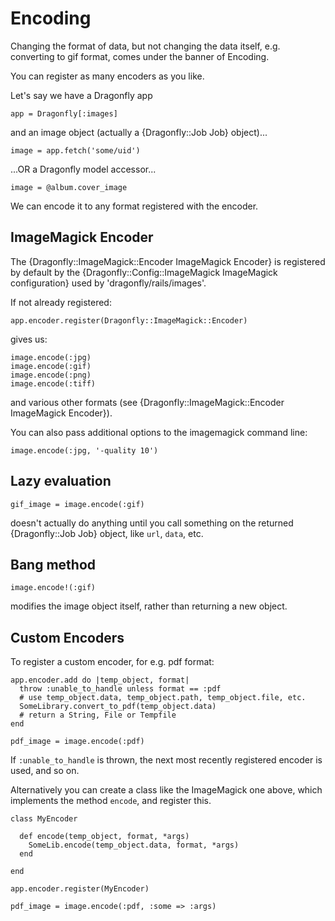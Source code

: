 Encoding
========

Changing the format of data, but not changing the data itself,
e.g. converting to gif format, comes under the banner of Encoding.

You can register as many encoders as you like.

Let's say we have a Dragonfly app

    app = Dragonfly[:images]

and an image object (actually a {Dragonfly::Job Job} object)...

    image = app.fetch('some/uid')

...OR a Dragonfly model accessor...

    image = @album.cover_image

We can encode it to any format registered with the encoder.

ImageMagick Encoder
-------------------
The {Dragonfly::ImageMagick::Encoder ImageMagick Encoder} is registered by default by
the {Dragonfly::Config::ImageMagick ImageMagick configuration} used by 'dragonfly/rails/images'.

If not already registered:

    app.encoder.register(Dragonfly::ImageMagick::Encoder)

gives us:

    image.encode(:jpg)
    image.encode(:gif)
    image.encode(:png)
    image.encode(:tiff)

and various other formats (see {Dragonfly::ImageMagick::Encoder ImageMagick Encoder}).

You can also pass additional options to the imagemagick command line:

    image.encode(:jpg, '-quality 10')

Lazy evaluation
---------------

    gif_image = image.encode(:gif)

doesn't actually do anything until you call something on the returned {Dragonfly::Job Job} object, like `url`, `data`, etc.

Bang method
-----------

    image.encode!(:gif)

modifies the image object itself, rather than returning a new object.

Custom Encoders
---------------

To register a custom encoder, for e.g. pdf format:

    app.encoder.add do |temp_object, format|
      throw :unable_to_handle unless format == :pdf
      # use temp_object.data, temp_object.path, temp_object.file, etc.
      SomeLibrary.convert_to_pdf(temp_object.data)
      # return a String, File or Tempfile
    end

    pdf_image = image.encode(:pdf)

If `:unable_to_handle` is thrown, the next most recently registered encoder is used, and so on.

Alternatively you can create a class like the ImageMagick one above, which implements the method `encode`, and register this.

    class MyEncoder

      def encode(temp_object, format, *args)
        SomeLib.encode(temp_object.data, format, *args)
      end

    end

    app.encoder.register(MyEncoder)

    pdf_image = image.encode(:pdf, :some => :args)

